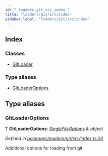 ```yaml
---
id: "_loaders_git_src_index_"
title: "loaders/git/src/index"
sidebar_label: "loaders/git/src/index"
---
```


## Index

### Classes

* [GitLoader](../classes/_loaders_git_src_index_.gitloader.md)

### Type aliases

* [GitLoaderOptions](_loaders_git_src_index_.md#gitloaderoptions)

## Type aliases

###  GitLoaderOptions

Ƭ **GitLoaderOptions**: *[SingleFileOptions](_utils_src_index_.md#singlefileoptions) & object*

*Defined in [packages/loaders/git/src/index.ts:33](https://github.com/ardatan/graphql-tools/blob/master/packages/loaders/git/src/index.ts#L33)*

Additional options for loading from git
